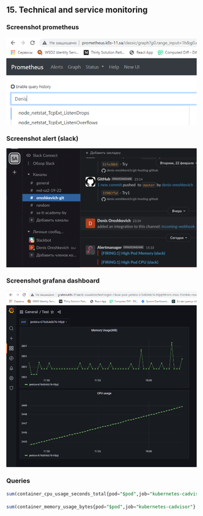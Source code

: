 ## 15. Technical and service monitoring

### Screenshot prometheus
![alt text](prometheus-screenshot.png)

### Screenshot alert (slack)
![alt text](alert-screenshot.png)

### Screenshot grafana dashboard
![alt text](dashboard-screenshot.png)

### Queries
```sql
sum(container_cpu_usage_seconds_total{pod="$pod",job="kubernetes-cadvisor"}) by (pod)

sum(container_memory_usage_bytes{pod="$pod",job="kubernetes-cadvisor"} / 1000000) by (pod)
```
